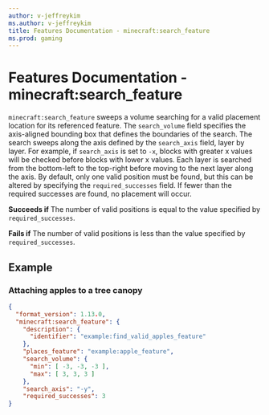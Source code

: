 ```yaml
---
author: v-jeffreykim
ms.author: v-jeffreykim
title: Features Documentation - minecraft:search_feature
ms.prod: gaming
---
```


# Features Documentation - minecraft:search_feature

`minecraft:search_feature` sweeps a volume searching for a valid placement location for its referenced feature. The `search_volume` field specifies the axis-aligned bounding box that defines the boundaries of the search. The search sweeps along the axis defined by the `search_axis` field, layer by layer. For example, if `search_axis` is set to `-x`, blocks with greater x values will be checked before blocks with lower x values. Each layer is searched from the bottom-left to the top-right before moving to the next layer along the axis. By default, only one valid position must be found, but this can be altered by specifying the `required_successes` field. If fewer than the required successes are found, no placement will occur.

**Succeeds if**
The number of valid positions is equal to the value specified by `required_successes`.

**Fails if**
The number of valid positions is less than the value specified by `required_successes`.

## Example

### Attaching apples to a tree canopy

```json
{
  "format_version": 1.13.0,
  "minecraft:search_feature": {
    "description": {
      "identifier": "example:find_valid_apples_feature"
    },
    "places_feature": "example:apple_feature",
    "search_volume": {
      "min": [ -3, -3, -3 ],
      "max": [ 3, 3, 3 ]
    },
    "search_axis": "-y",
    "required_successes": 3
}
```

